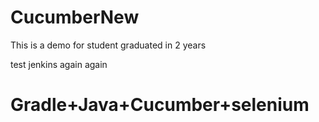 # CucumberNew

This is a demo for student graduated in 2 years


test jenkins again again


# Gradle+Java+Cucumber+selenium
